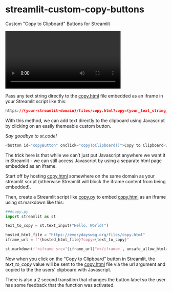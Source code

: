 # streamlit-custom-copy-buttons
Custom "Copy to Clipboard" Buttons for Streamlit


<video src="https://github.com/everydaydigital/streamlit-custom-copy-buttons/assets/12283888/9a231e14-c7b1-4f84-972f-295d64c65ad8" width="360px"></video>


Pass any text string directly to the [copy.html](copy.html) file embedded as an iframe in your Streamlit script like this:
```css
https://{your-streamlit-domain}/files/copy.html?copy={your_text_string}
```

With this method, we can add text directly to the clipboard using Javascript by clicking on an easily themeable custom button.

*Say goodbye to st.code!*
```javascript
<button id="copyButton" onclick="copyToClipboard()">Copy to Clipboard</button>
```

The trick here is that while we can’t just put Javascript anywhere we want it in Streamlit - we can still access Javascript by using a separate html page embedded as an iframe.


Start off by hosting [copy.html](copy.html) somewhere on the same domain as your streamlit script (otherwise Streamlit will block the iframe content from being embedded).

Then, create a Streamlit script like [copy.py](copy.py) to embed [copy.html](copy.html) as an iframe using st.markdown like this:
```python
###copy.py
import streamlit as st

text_to_copy = st.text_input("Hello, World!")

hosted_html_file = "https://everydayswag.org/files/copy.html"
iframe_url = f"{hosted_html_file}?copy={text_to_copy}"

st.markdown(f'<iframe src="{iframe_url}"></iframe>', unsafe_allow_html=True)
```


Now when you click on the “Copy to Clipboard” button in Streamlit, the *text_to_copy* value will be sent to the [copy.html](copy.html) file via the url argument and copied to the the users' clipboard with Javascript.

There is also a 2 second transition that changes the button label so the user has some feedback that the function was activated.


